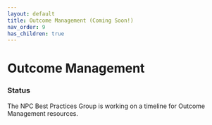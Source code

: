 ```yaml
---
layout: default
title: Outcome Management (Coming Soon!)
nav_order: 9
has_children: true
---
```

# Outcome Management
### Status

The NPC Best Practices Group is working on a timeline for Outcome Management resources.

